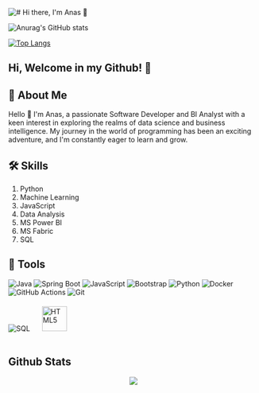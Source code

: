 ![ # Hi there, I'm Anas 👋](https://github.com/anasm20/anasm20/assets/112882511/2bd71b9c-1950-4a5c-9c05-783526ac9649)

![Anurag's GitHub stats](https://github-readme-stats.vercel.app/api?username=anasm20&theme=vision-friendly-dark&show_icons=true)

[![Top Langs](https://github-readme-stats.vercel.app/api/top-langs/?username=anasm20&layout=pie)](https://github.com/anasm20)

## Hi, Welcome in my Github! 👋


## 🚀 About Me
Hello 👋 I'm Anas, a passionate Software Developer and BI Analyst with a keen interest in exploring the realms of data science and business intelligence. My journey in the world of programming has been an exciting adventure, and I'm constantly eager to learn and grow. 


## 🛠 Skills
1. Python
2. Machine Learning
3. JavaScript
4. Data Analysis
5. MS Power BI
6. MS Fabric
7. SQL

## 🔧 Tools

![Java](https://img.icons8.com/color/48/000000/java-coffee-cup-logo.png) 
![Spring Boot](https://img.icons8.com/color/48/000000/spring-logo.png) 
![JavaScript](https://img.icons8.com/color/48/000000/javascript.png)
![Bootstrap](https://img.icons8.com/color/48/000000/bootstrap.png)
![Python](https://img.icons8.com/color/48/000000/python.png)
![Docker](https://img.icons8.com/color/48/000000/docker.png)
![GitHub Actions](https://img.icons8.com/color/48/000000/github.png)
![Git](https://img.icons8.com/color/48/000000/git.png)   
![SQL](https://img.icons8.com/color/48/000000/sql.png) 
<a href="https://en.wikipedia.org/wiki/HTML5" target="_blank"><img style="margin: 20px" src="https://profilinator.rishav.dev/skills-assets/html5-original-wordmark.svg" alt="HTML5" height="50" /></a>


## Github Stats  
<div align="center">
<img src="https://komarev.com/ghpvc/?username=anasm20&&style=flat-square" align="center" />
</div>  

<br />
